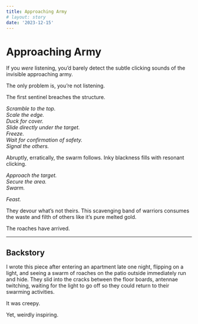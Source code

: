 ```yaml
---
title: Approaching Army
# layout: story
date: '2023-12-15'
---
```


# Approaching Army

If you _were_ listening, you’d barely detect the subtle clicking sounds of the invisible approaching army.

The only problem is, you’re not listening.

The first sentinel breaches the structure.

_Scramble to the top.  
Scale the edge.  
Duck for cover.  
Slide directly under the target.  
Freeze.  
Wait for confirmation of safety.  
Signal the others._

Abruptly, erratically, the swarm follows. Inky blackness fills with resonant clicking.

_Approach the target.  
Secure the area.  
Swarm._

_Feast._

They devour what’s not theirs. This scavenging band of warriors consumes the waste and filth of others like it’s pure melted gold.

The roaches have arrived.

* * *

## Backstory

I wrote this piece after entering an apartment late one night, flipping on a light, and seeing a swarm of roaches on the patio outside immediately run and hide. They slid into the cracks between the floor boards, antennae twitching, waiting for the light to go off so they could return to their swarming activities.

It was creepy.

Yet, weirdly inspiring.
